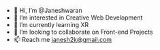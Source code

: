 - 👋 Hi, I’m @Janeshwaran
- 👀 I’m interested in Creative Web Development
- 🌱 I’m currently learning XR
- 💞️ I’m looking to collaborate on Front-end Projects
- 📫 Reach me janesh2k@gmail.com

<!---
Janeshwaran/Janeshwaran is a ✨ special ✨ repository because its `README.md` (this file) appears on your GitHub profile.
You can click the Preview link to take a look at your changes.
--->
